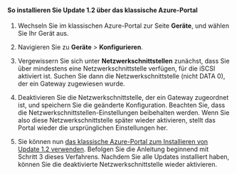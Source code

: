 <!--author=SharS last changed: 12/1/2015-->

#### So installieren Sie Update 1.2 über das klassische Azure-Portal

1. Wechseln Sie im klassischen Azure-Portal zur Seite **Geräte**, und wählen Sie Ihr Gerät aus.
 
2. Navigieren Sie zu **Geräte** > **Konfigurieren**.

3. Vergewissern Sie sich unter **Netzwerkschnittstellen** zunächst, dass Sie über mindestens eine Netzwerkschnittstelle verfügen, für die iSCSI aktiviert ist. Suchen Sie dann die Netzwerkschnittstelle (nicht DATA 0), der ein Gateway zugewiesen wurde.

4. Deaktivieren Sie die Netzwerkschnittstelle, der ein Gateway zugeordnet ist, und speichern Sie die geänderte Konfiguration. Beachten Sie, dass die Netzwerkschnittstellen-Einstellungen beibehalten werden. Wenn Sie also diese Netzwerkschnittstelle später wieder aktivieren, stellt das Portal wieder die ursprünglichen Einstellungen her.

7. Sie können nun [das klassische Azure-Portal zum Installieren von Update 1.2 verwenden](#install-update-12-via-the-azure-portal). Befolgen Sie die Anleitung beginnend mit Schritt 3 dieses Verfahrens. Nachdem Sie alle Updates installiert haben, können Sie die deaktivierte Netzwerkschnittstelle wieder aktivieren.

<!---HONumber=AcomDC_1203_2015-->
